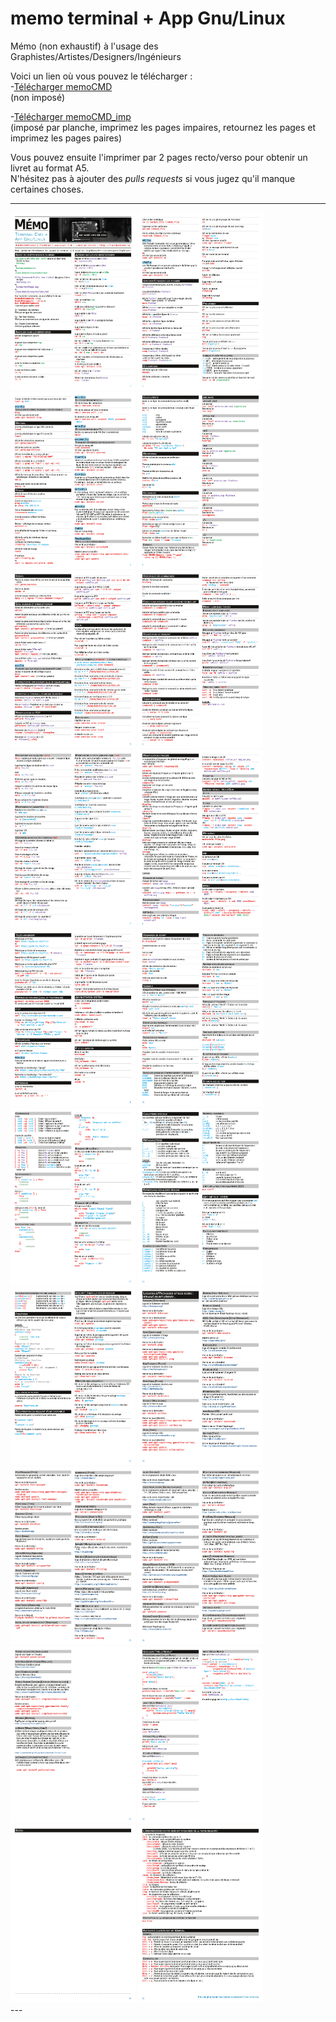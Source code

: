 # memo terminal + App Gnu/Linux

Mémo (non exhaustif) à l'usage des Graphistes/Artistes/Designers/Ingénieurs  

Voici un lien où vous pouvez le télécharger :  
-[Télécharger memoCMD](memoCMD_v4.pdf)  
(non imposé)  
  
-[Télécharger memoCMD_imp](memoCMD_imp.pdf)  
(imposé par planche, imprimez les pages impaires, retournez les pages et imprimez les pages paires)

  
Vous pouvez ensuite l'imprimer par 2 pages recto/verso pour obtenir un livret au format A5.  
N'hésitez pas à ajouter des _pulls requests_ si vous jugez qu'il manque certaines choses.

---
<div style="display: inline-block">
	<img src="preview/memoIma-01.png" alt="" width="200">
	<img src="preview/memoIma-02.png" alt="" width="200">
	<img src="preview/memoIma-03.png" alt="" width="200">
	<img src="preview/memoIma-04.png" alt="" width="200">
	<img src="preview/memoIma-05.png" alt="" width="200">
	<img src="preview/memoIma-06.png" alt="" width="200">
	<img src="preview/memoIma-07.png" alt="" width="200">
	<img src="preview/memoIma-08.png" alt="" width="200">
	<img src="preview/memoIma-09.png" alt="" width="200">
	<img src="preview/memoIma-10.png" alt="" width="200">
	<img src="preview/memoIma-11.png" alt="" width="200">
	<img src="preview/memoIma-12.png" alt="" width="200">
	<img src="preview/memoIma-13.png" alt="" width="200">
	<img src="preview/memoIma-14.png" alt="" width="200">
	<img src="preview/memoIma-15.png" alt="" width="200">
	<img src="preview/memoIma-16.png" alt="" width="200">
	<img src="preview/memoIma-17.png" alt="" width="200">
	<img src="preview/memoIma-18.png" alt="" width="200">
	<img src="preview/memoIma-19.png" alt="" width="200">
	<img src="preview/memoIma-20.png" alt="" width="200">
</div>
---
